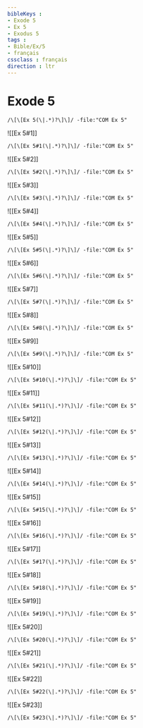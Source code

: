 ```yaml
---
bibleKeys : 
- Exode 5
- Ex 5
- Exodus 5
tags : 
- Bible/Ex/5
- français
cssclass : français
direction : ltr
---
```


# Exode 5

```query
/\[\[Ex 5(\|.*)?\]\]/ -file:"COM Ex 5"
```



![[Ex 5#1]]

```query
/\[\[Ex 5#1(\|.*)?\]\]/ -file:"COM Ex 5"
```

![[Ex 5#2]]

```query
/\[\[Ex 5#2(\|.*)?\]\]/ -file:"COM Ex 5"
```

![[Ex 5#3]]

```query
/\[\[Ex 5#3(\|.*)?\]\]/ -file:"COM Ex 5"
```

![[Ex 5#4]]

```query
/\[\[Ex 5#4(\|.*)?\]\]/ -file:"COM Ex 5"
```

![[Ex 5#5]]

```query
/\[\[Ex 5#5(\|.*)?\]\]/ -file:"COM Ex 5"
```

![[Ex 5#6]]

```query
/\[\[Ex 5#6(\|.*)?\]\]/ -file:"COM Ex 5"
```

![[Ex 5#7]]

```query
/\[\[Ex 5#7(\|.*)?\]\]/ -file:"COM Ex 5"
```

![[Ex 5#8]]

```query
/\[\[Ex 5#8(\|.*)?\]\]/ -file:"COM Ex 5"
```

![[Ex 5#9]]

```query
/\[\[Ex 5#9(\|.*)?\]\]/ -file:"COM Ex 5"
```

![[Ex 5#10]]

```query
/\[\[Ex 5#10(\|.*)?\]\]/ -file:"COM Ex 5"
```

![[Ex 5#11]]

```query
/\[\[Ex 5#11(\|.*)?\]\]/ -file:"COM Ex 5"
```

![[Ex 5#12]]

```query
/\[\[Ex 5#12(\|.*)?\]\]/ -file:"COM Ex 5"
```

![[Ex 5#13]]

```query
/\[\[Ex 5#13(\|.*)?\]\]/ -file:"COM Ex 5"
```

![[Ex 5#14]]

```query
/\[\[Ex 5#14(\|.*)?\]\]/ -file:"COM Ex 5"
```

![[Ex 5#15]]

```query
/\[\[Ex 5#15(\|.*)?\]\]/ -file:"COM Ex 5"
```

![[Ex 5#16]]

```query
/\[\[Ex 5#16(\|.*)?\]\]/ -file:"COM Ex 5"
```

![[Ex 5#17]]

```query
/\[\[Ex 5#17(\|.*)?\]\]/ -file:"COM Ex 5"
```

![[Ex 5#18]]

```query
/\[\[Ex 5#18(\|.*)?\]\]/ -file:"COM Ex 5"
```

![[Ex 5#19]]

```query
/\[\[Ex 5#19(\|.*)?\]\]/ -file:"COM Ex 5"
```

![[Ex 5#20]]

```query
/\[\[Ex 5#20(\|.*)?\]\]/ -file:"COM Ex 5"
```

![[Ex 5#21]]

```query
/\[\[Ex 5#21(\|.*)?\]\]/ -file:"COM Ex 5"
```

![[Ex 5#22]]

```query
/\[\[Ex 5#22(\|.*)?\]\]/ -file:"COM Ex 5"
```

![[Ex 5#23]]

```query
/\[\[Ex 5#23(\|.*)?\]\]/ -file:"COM Ex 5"
```

